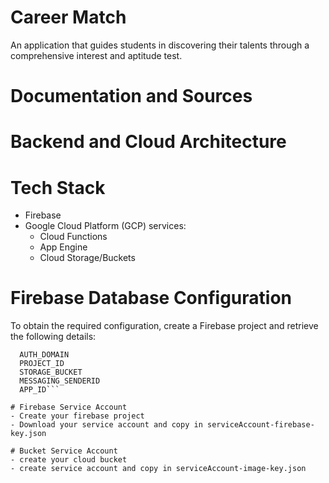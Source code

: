 # Career Match 
An application that guides students in discovering their talents through a comprehensive interest and aptitude test.

# Documentation and Sources

# Backend and Cloud Architecture

# Tech Stack
- Firebase
- Google Cloud Platform (GCP) services:
  - Cloud Functions
  - App Engine
  - Cloud Storage/Buckets
 
# Firebase Database Configuration
To obtain the required configuration, create a Firebase project and retrieve the following details:
```API_KEY 
  AUTH_DOMAIN
  PROJECT_ID
  STORAGE_BUCKET
  MESSAGING_SENDERID
  APP_ID```

# Firebase Service Account
- Create your firebase project
- Download your service account and copy in serviceAccount-firebase-key.json

# Bucket Service Account
- create your cloud bucket
- create service account and copy in serviceAccount-image-key.json
